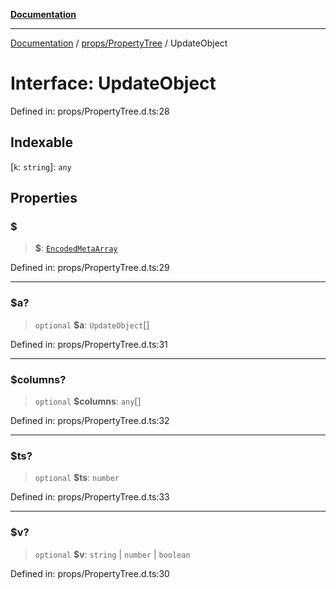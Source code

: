 [**Documentation**](../../../index.md)

***

[Documentation](../../../index.md) / [props/PropertyTree](../index.md) / UpdateObject

# Interface: UpdateObject

Defined in: props/PropertyTree.d.ts:28

## Indexable

\[`k`: `string`\]: `any`

## Properties

### $

> **$**: [`EncodedMetaArray`](../type-aliases/EncodedMetaArray.md)

Defined in: props/PropertyTree.d.ts:29

***

### $a?

> `optional` **$a**: `UpdateObject`[]

Defined in: props/PropertyTree.d.ts:31

***

### $columns?

> `optional` **$columns**: `any`[]

Defined in: props/PropertyTree.d.ts:32

***

### $ts?

> `optional` **$ts**: `number`

Defined in: props/PropertyTree.d.ts:33

***

### $v?

> `optional` **$v**: `string` \| `number` \| `boolean`

Defined in: props/PropertyTree.d.ts:30
